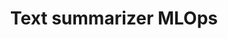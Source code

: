 ---
layout: '@/templates/BasePost.astro'
title: Text summarizer MLOps
description: This article presents an introduction to generative adversarial networks (GANs), a cutting-edge deep learning technique. GANs utilize an adversarial game between two neural networks to generate synthetic data.
pubDate: 2023-12-04T00:00:00Z
imgSrc: '/assets/images/paint-icon.png'
imgAlt: 'Paint icon'
tags: ['python']
---